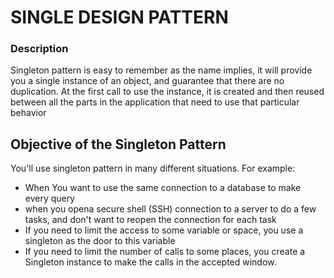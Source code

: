 # SINGLE DESIGN PATTERN

### Description

Singleton pattern is easy to remember as the name implies, it will provide you a single instance of an
object, and guarantee that there are no duplication. At the first call to use the instance, it is created
and then reused between all the parts in the application that need to use that particular behavior

## Objective of the Singleton Pattern

You'll use singleton pattern in many different situations. For example:

- When You want to use the same connection to a database to make every query
- when you opena secure shell (SSH) connection to a server to do a few tasks, and don't want to reopen the connection for each task
- If you need to limit the access to some variable or space, you use a singleton as the door to this variable
- If you need to limit the number of calls to some places, you create a Singleton instance to make the calls in the accepted window.
